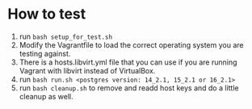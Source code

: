 # How to test

1. run `bash setup_for_test.sh`
2. Modify the Vagrantfile to load the correct operating system you are testing against.
3. There is a hosts.libvirt.yml file that you can use if you are running Vagrant with libvirt instead of VirtualBox.
4. run `bash run.sh <postgres version: 14_2.1, 15_2.1 or 16_2.1>`
5. run `bash cleanup.sh` to remove and readd host keys and do a little cleanup as well.
